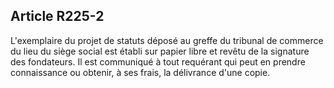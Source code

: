 Article R225-2
----
L'exemplaire du projet de statuts déposé au greffe du tribunal de commerce du
lieu du siège social est établi sur papier libre et revêtu de la signature des
fondateurs. Il est communiqué à tout requérant qui peut en prendre connaissance
ou obtenir, à ses frais, la délivrance d'une copie.

